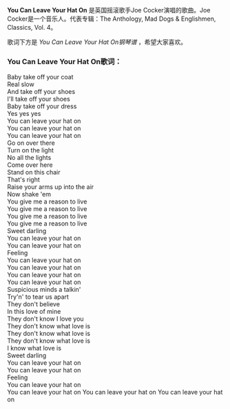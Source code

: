 

**You Can Leave Your Hat On** 是英国摇滚歌手Joe Cocker演唱的歌曲。Joe Cocker是一个音乐人。代表专辑：The
Anthology, Mad Dogs & Englishmen, Classics, Vol. 4。

  
歌词下方是 _You Can Leave Your Hat On钢琴谱_ ，希望大家喜欢。

### You Can Leave Your Hat On歌词：

Baby take off your coat  
Real slow  
And take off your shoes  
I'll take off your shoes  
Baby take off your dress  
Yes yes yes  
You can leave your hat on  
You can leave your hat on  
You can leave your hat on  
Go on over there  
Turn on the light  
No all the lights  
Come over here  
Stand on this chair  
That's right  
Raise your arms up into the air  
Now shake 'em  
You give me a reason to live  
You give me a reason to live  
You give me a reason to live  
You give me a reason to live  
Sweet darling  
You can leave your hat on  
You can leave your hat on  
Feeling  
You can leave your hat on  
You can leave your hat on  
You can leave your hat on  
You can leave your hat on  
Suspicious minds a talkin'  
Try'n' to tear us apart  
They don't believe  
In this love of mine  
They don't know I love you  
They don't know what love is  
They don't know what love is  
They don't know what love is  
I know what love is  
Sweet darling  
You can leave your hat on  
You can leave your hat on  
Feeling  
You can leave your hat on  
You can leave your hat on You can leave your hat on You can leave your hat on

